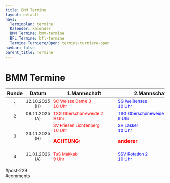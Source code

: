 ```yaml
---
title: BMM Termine 
layout: default
navs:
  Terminplan: termine
  Kalender: kalender
  BMM Termine: bmm-termine
  BFL Termine: bfl-termine
  Termine Turniere/Open: termine-turniere-open
navbar: false
parent_title: Termine
---
```

<div class="post-229 page type-page status-publish hentry" id="post-229">
<h1 class="entry-title">BMM Termine</h1>
<div class="entry-content">
<style><span data-mce-type="bookmark" style="display: inline-block; width: 0px; overflow: hidden; line-height: 0;" class="mce_SELRES_start">﻿</span><span data-mce-type="bookmark" style="display: inline-block; width: 0px; overflow: hidden; line-height: 0;" class="mce_SELRES_start">﻿</span><br /> .t_container { position:relative;left:-50px; }<br /> .smartphone .t_container { left:0px; }<br /></style>
<div class="t_container" style="overflow: visible;">
<table class="clean footable" style="width: 100%; height: 234px;">
<thead>
<tr style="height: 18px;">
<th nowrap="nowrap" style="height: 18px; padding-left: 5px; padding-right: 5px; width: 7.5%;">Runde</th>
<th style="height: 18px; padding-left: 5px; padding-right: 5px; width: 12.3438%;">Datum</th>
<th style="height: 18px; width: 35%;">1.Mannschaft</th>
<th style="height: 18px; width: 23.75%;">2.Mannschaft</th>
<th style="height: 18px; width: 21.0938%;">3.Mannschaft</th>
</tr>
</thead>
<tbody>
<tr style="height: 24px;">
<td style="text-align: center; height: 24px; padding-left: 5px; padding-right: 5px; width: 7.5%;"><span style="font-size: 10pt;">1</span></td>
<td style="text-align: center; height: 24px; padding-left: 5px; padding-right: 5px; width: 12.3438%;"><span style="font-size: 10pt;">12.10.2025 (H)</span></td>
<td nowrap="nowrap" style="width: 35%; height: 24px; padding-left: 5px; padding-right: 5px;"><span style="font-size: 10pt; color: #ff0000;">SC Weisse Dame 3<br/>
10 Uhr</span></td>
<td nowrap="nowrap" style="width: 23.75%; height: 24px; padding-left: 5px; padding-right: 5px;"><span style="font-size: 10pt; color: #0000ff;">SG Weißensee<br/>
10 Uhr</span></td>
<td nowrap="nowrap" style="width: 21.0938%; height: 24px; padding-left: 5px; padding-right: 5px;"><span style="font-size: 10pt; color: #008000;">SC Weisse Dame 5<br/>
10 Uhr</span></td>
</tr>
<tr style="height: 24px;">
<td style="text-align: center; height: 24px; padding-left: 5px; padding-right: 5px; width: 7.5%;"><span style="font-size: 10pt;">2</span></td>
<td style="text-align: center; height: 24px; padding-left: 5px; padding-right: 5px; width: 12.3438%;"><span style="font-size: 10pt;">09.11.2025 (A)</span></td>
<td nowrap="nowrap" style="width: 35%; height: 24px; padding-left: 5px; padding-right: 5px;"><span style="font-size: 10pt; color: #ff0000;">TSG Oberschöneweide 2<br/>
9 Uhr</span></td>
<td style="width: 23.75%; height: 24px; padding-left: 5px; padding-right: 5px;"><span style="font-size: 10pt; color: #0000ff;">TSG Oberschöneweide 5<br/>
9 Uhr</span></td>
<td nowrap="nowrap" style="width: 21.0938%; height: 24px; padding-left: 5px; padding-right: 5px;"><span style="font-size: 10pt; color: #008000;">SC Kreuzberg 10<br/>
10 Uhr</span></td>
</tr>
<tr style="height: 24px;">
<td style="text-align: center; height: 24px; padding-left: 5px; padding-right: 5px; width: 7.5%;"><span style="font-size: 10pt;">3</span></td>
<td style="text-align: center; height: 24px; padding-left: 5px; padding-right: 5px; width: 12.3438%;"><span style="font-size: 10pt;">23.11.2025 (H)</span></td>
<td nowrap="nowrap" style="width: 35%; height: 24px; padding-left: 5px; padding-right: 5px;"><span style="font-size: 10pt; color: #ff0000;">SV Friesen Lichtenberg<br/>
10 Uhr</span>
<p><strong><span style="color: #ff0000;">ACHTUNG:</span></strong></p></td>
<td nowrap="nowrap" style="width: 23.75%; height: 24px; padding-left: 5px; padding-right: 5px;"><span style="font-size: 10pt; color: #0000ff;">SV Lasker<br/>
10 Uhr</span>
<p><strong><span style="color: #ff0000;">anderer</span></strong></p></td>
<td nowrap="nowrap" style="width: 21.0938%; height: 24px; padding-left: 5px; padding-right: 5px;"><span style="font-size: 10pt; color: #008000;">SG Eintracht/Rochade 4<br/>
10 Uhr</span>
<p><strong><span style="color: #ff0000;">Spielort!</span></strong></p></td>
</tr>
<tr style="height: 24px;">
<td style="text-align: center; height: 24px; padding-left: 5px; padding-right: 5px; width: 7.5%;"><span style="font-size: 10pt;">4</span></td>
<td style="text-align: center; height: 24px; padding-left: 5px; padding-right: 5px; width: 12.3438%;"><span style="font-size: 10pt;">11.01.2026 (A)</span></td>
<td style="width: 35%; height: 24px; padding-left: 5px; padding-right: 5px;"><span style="font-size: 10pt; color: #ff0000;">TuS Makkabi<br/>
9 Uhr</span></td>
<td nowrap="nowrap" style="width: 23.75%; height: 24px; padding-left: 5px; padding-right: 5px;"><span style="font-size: 10pt; color: #0000ff;">SSV Rotation 2<br/>
10 Uhr</span></td>
<td nowrap="nowrap" style="width: 21.0938%; height: 24px; padding-left: 5px; padding-right: 5px;"><span style="font-size: 10pt; color: #008000;">TuS Makkabi 3<br/>
9 Uhr</span></td>
</tr>
<tr style="height: 24px;">
<td style="text-align: center; height: 24px; padding-left: 5px; padding-right: 5px; width: 7.5%;"><span style="font-size: 10pt;">5</span></td>
<td style="text-align: center; height: 24px; padding-left: 5px; padding-right: 5px; width: 12.3438%;"><span style="font-size: 10pt;">25.01.2026 (H)</span></td>
<td style="width: 35%; height: 24px; padding-left: 5px; padding-right: 5px;"><span style="font-size: 10pt; color: #ff0000;">Sfr Friedrichshagen<br/>
10 Uhr</span></td>
<td style="width: 23.75%; height: 24px; padding-left: 5px; padding-right: 5px;"><span style="font-size: 10pt; color: #0000ff;">BSG 1827 Eckbauer 2<br/>
10 Uhr</span></td>
<td nowrap="nowrap" style="width: 21.0938%; height: 24px; padding-left: 5px; padding-right: 5px;"><span style="font-size: 10pt; color: #008000;">BSG 1827 Eckbauer 3<br/>
10 Uhr</span></td>
</tr>
<tr style="height: 24px;">
<td style="text-align: center; height: 24px; padding-left: 5px; padding-right: 5px; width: 7.5%;"><span style="font-size: 10pt;">6</span></td>
<td style="text-align: center; height: 24px; padding-left: 5px; padding-right: 5px; width: 12.3438%;"><span style="font-size: 10pt;">22.02.2026 (A)</span></td>
<td style="width: 35%; height: 24px; padding-left: 5px; padding-right: 5px;"><span style="font-size: 10pt; color: #ff0000;">SV Königsjäger Süd-West<br/>
9 Uhr</span></td>
<td nowrap="nowrap" style="width: 23.75%; height: 24px; padding-left: 5px; padding-right: 5px;"><span style="font-size: 10pt; color: #0000ff;">TSV Mariendorf<br/>
9 Uhr</span></td>
<td style="width: 21.0938%; height: 24px; padding-left: 5px; padding-right: 5px;"><span style="font-size: 10pt; color: #008000;">TSG Oberschöneweide 9<br/>
9 Uhr</span></td>
</tr>
<tr style="height: 24px;">
<td style="text-align: center; height: 24px; padding-left: 5px; padding-right: 5px; width: 7.5%;"><span style="font-size: 10pt;">7</span></td>
<td style="text-align: center; height: 24px; padding-left: 5px; padding-right: 5px; width: 12.3438%;"><span style="font-size: 10pt;">08.03.2026 (H)</span></td>
<td style="width: 35%; height: 24px; padding-left: 5px; padding-right: 5px;"><span style="font-size: 10pt; color: #ff0000;">SC Kreuzberg 4<br/>
10 Uhr</span></td>
<td style="width: 23.75%; height: 24px; padding-left: 5px; padding-right: 5px;"><span style="font-size: 10pt; color: #0000ff;">SC Kreuzberg 5<br/>
10 Uhr</span></td>
<td nowrap="nowrap" style="width: 21.0938%; height: 24px; padding-left: 5px; padding-right: 5px;"><span style="font-size: 10pt; color: #008000;"><em>spielfrei</em></span></td>
</tr>
<tr style="height: 24px;">
<td style="text-align: center; height: 24px; padding-left: 5px; padding-right: 5px; width: 7.5%;"><span style="font-size: 10pt;">8</span></td>
<td style="text-align: center; height: 24px; padding-left: 5px; padding-right: 5px; width: 12.3438%;"><span style="font-size: 10pt;">22.03.2026 (A)</span></td>
<td style="width: 35%; height: 24px; padding-left: 5px; padding-right: 5px;"><span style="font-size: 10pt; color: #ff0000;">SV Empor Berlin<br/>
10 Uhr</span></td>
<td nowrap="nowrap" style="width: 23.75%; height: 24px; padding-left: 5px; padding-right: 5px;"><span style="font-size: 10pt; color: #0000ff;">TSG Fredersdorf<br/>
9 Uhr</span></td>
<td style="width: 21.0938%; height: 24px; padding-left: 5px; padding-right: 5px;"><span style="font-size: 10pt; color: #008000;">TSG Fredersdorf 2<br/>
9 Uhr</span></td>
</tr>
<tr style="height: 24px;">
<td style="text-align: center; height: 24px; padding-left: 5px; padding-right: 5px; width: 7.5%;"><span style="font-size: 10pt;">9</span></td>
<td style="text-align: center; height: 24px; padding-left: 5px; padding-right: 5px; width: 12.3438%;"><span style="font-size: 10pt;">19.04.2026 (H)</span></td>
<td nowrap="nowrap" style="width: 35%; height: 24px; padding-left: 5px; padding-right: 5px;"><span style="font-size: 10pt; color: #ff0000;">SC Schwarz-Weiß Lichtenrade<br/>
9 Uhr</span></td>
<td nowrap="nowrap" style="width: 23.75%; height: 24px; padding-left: 5px; padding-right: 5px;"><span style="font-size: 10pt; color: #0000ff;">SC Schwarz-Weiß Lichtenrade 2<br/>
9 Uhr</span></td>
<td nowrap="nowrap" style="width: 21.0938%; height: 24px; padding-left: 5px; padding-right: 5px;"><span style="font-size: 10pt; color: #008000;">SC Schwarz-Weiß Lichtenrade 5<br/>
9 Uhr</span></td>
</tr>
</tbody>
</table>
</div>
</div><!-- .entry-content -->
</div> #post-229 
<div id="comments">
</div> #comments 
